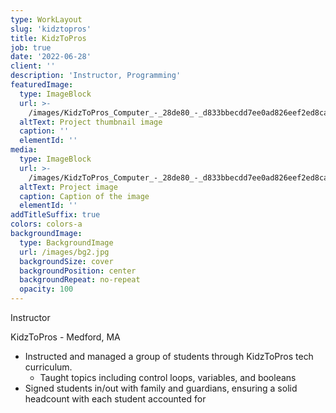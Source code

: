 ```yaml
---
type: WorkLayout
slug: 'kidztopros'
title: KidzToPros
job: true
date: '2022-06-28'
client: ''
description: 'Instructor, Programming'
featuredImage:
  type: ImageBlock
  url: >-
    /images/KidzToPros_Computer_-_28de80_-_d833bbecdd7ee0ad826eef2ed8ca3ba549039845.jpg
  altText: Project thumbnail image
  caption: ''
  elementId: ''
media:
  type: ImageBlock
  url: >-
    /images/KidzToPros_Computer_-_28de80_-_d833bbecdd7ee0ad826eef2ed8ca3ba549039845.jpg
  altText: Project image
  caption: Caption of the image
  elementId: ''
addTitleSuffix: true
colors: colors-a
backgroundImage:
  type: BackgroundImage
  url: /images/bg2.jpg
  backgroundSize: cover
  backgroundPosition: center
  backgroundRepeat: no-repeat
  opacity: 100
---
```


Instructor

KidzToPros - Medford, MA

- Instructed and managed a group of students through KidzToPros tech curriculum.
  - Taught topics including control loops, variables, and booleans
- Signed students in/out with family and guardians, ensuring a solid headcount with each student accounted for
